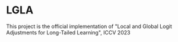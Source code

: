 # LGLA
This project is the official implementation of "Local and Global Logit Adjustments for Long-Tailed Learning", ICCV 2023
